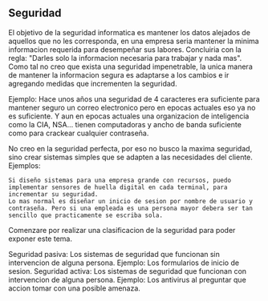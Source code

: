 ## Seguridad

El objetivo de la seguridad informatica es mantener los datos alejados de aquellos que no les corresponda, en una empresa seria mantener la minima informacion requerida para desempeñar sus labores. Concluiria con la regla: "Darles solo la informacion necesaria para trabajar y nada mas". Como tal no creo que exista una seguridad impenetrable, la unica manera de mantener la informacion segura es adaptarse a los cambios e ir agregando medidas que incrementen la seguridad.

Ejemplo: Hace unos años una seguridad de 4 caracteres era suficiente para mantener seguro un correo electronico pero en epocas actuales eso ya no es suficiente. Y aun en epocas actuales una organizacion de inteligencia como la CIA, NSA... tienen computadoras y ancho de banda suficiente como para crackear cualquier contraseña.


No creo en la seguridad perfecta, por eso no busco la maxima seguridad, sino crear sistemas simples que se adapten a las necesidades del cliente.
Ejemplos:

    Si diseño sistemas para una empresa grande con recursos, puedo implementar sensores de huella digital en cada terminal, para incrementar su seguridad.
    Lo mas normal es diseñar un inicio de sesion por nombre de usuario y contraseña. Pero si una empleada es una persona mayor debera ser tan sencillo que practicamente se escriba sola.


Comenzare por realizar una clasificacion de la seguridad para poder exponer este tema.

Seguridad pasiva: Los sistemas de seguridad que funcionan sin intervencion de alguna persona. Ejemplo: Los formularios de inicio de sesion.
Seguridad activa: Los sistemas de seguridad que funcionan con intervencion de alguna persona. Ejemplo: Los antivirus al preguntar que accion tomar con una posible amenaza.


